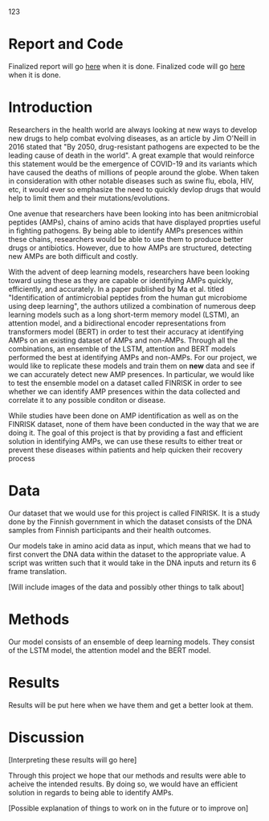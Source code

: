 123 

# Report and Code

Finalized report will go [here]("adsadda") when it is done. Finalized code will go [here]("sdqdqwqdq") when it is done.

# Introduction

Researchers in the health world are always looking at new ways to develop new drugs to help combat evolving diseases, as an article by Jim O'Neill in 2016 stated that "By 2050, drug-resistant pathogens are expected to be the leading cause of death in the world". A great example that would reinforce this statement would be the emergence of COVID-19 and its variants which have caused the deaths of millions of people around the globe. When taken in consideration with other notable diseases such as swine flu, ebola, HIV, etc, it would ever so emphasize the need to quickly devlop drugs that would help to limit them and their mutations/evolutions.

One avenue that researchers have been looking into has been anitmicrobial peptides (AMPs), chains of amino acids that have displayed proprties useful in fighting pathogens. By being able to identify AMPs presences within these chains, researchers would be able to use them to produce better drugs or antibiotics. However, due to how AMPs are structured, detecting new AMPs are both difficult and costly. 

With the advent of deep learning models, researchers have been looking toward using these as they are capable or identifying AMPs quickly, efficiently, and accurately. In a paper published by Ma et al. titled "Identification of antimicrobial peptides from the human gut microbiome using deep learning", the authors utilized a combination of numerous deep learning models such as a long short-term memory model (LSTM), an attention model, and a bidirectional encoder representations from transformers model (BERT) in order to test their accuracy at identifying AMPs on an existing dataset of AMPs and non-AMPs. Through all the combinations, an ensemble of the LSTM, attention and BERT models performed the best at identifying AMPs and non-AMPs. For our project, we would like to replicate these models and train them on **new** data and see if we can accurately detect new AMP presences. In particular, we would like to test the ensemble model on a dataset called FINRISK in order to see whether we can identify AMP presences within the data collected and correlate it to any possible conditon or disease.

While studies have been done on AMP identification as well as on the FINRISK dataset, none of them have been conducted in the way that we are doing it. The goal of this project is that by providing a fast and efficient solution in identifying AMPs, we can use these results to either treat or prevent these diseases within patients and help quicken their recovery process 

# Data

Our dataset that we would use for this project is called FINRISK. It is a study done by the Finnish government in which the dataset consists of the DNA samples from Finnish participants and their health outcomes.

Our models take in amino acid data as input, which means that we had to first convert the DNA data within the dataset to the appropriate value. A script was written such that it would take in the DNA inputs and return its 6 frame translation.

[Will include images of the data and possibly other things to talk about]

# Methods

Our model consists of an ensemble of deep learning models. They consist of the LSTM model, the attention model and the BERT model. 

# Results

Results will be put here when we have them and get a better look at them.

# Discussion

[Interpreting these results will go here]

Through this project we hope that our methods and results were able to acheive the intended results. By doing so, we would have an efficient solution in regards to being able to identify AMPs.

[Possible explanation of things to work on in the future or to improve on]
